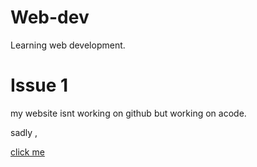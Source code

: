 # Web-dev
Learning web development.

# Issue 1
my website isnt working on github but working on acode.

sadly ,

[click me](https://mastermindtxt.github.io/Web-dev/)
